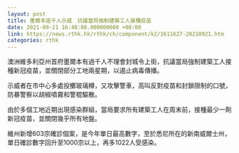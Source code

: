 ```yaml
---
layout: post
title: 墨爾本逾千人示威　抗議當局強制建築工人接種疫苗
date: 2021-09-21 16:48:08.000000000 +08:00
link: https://news.rthk.hk/rthk/ch/component/k2/1611627-20210921.htm
categories: rthk
---
```


澳洲維多利亞州首府墨爾本有過千人不理會封城令上街，抗議當局強制建築工人接種新冠疫苗，並關閉部分工地兩星期，以遏止病毒傳播。

示威者在市中心多處投擲玻璃樽，又攻擊警車，高叫反對疫苗和封鎖限制的口號，防暴警察以胡椒噴霧和警棍驅散。

由於多個工地近期出現感染群組，當局要求所有建築工人在周末前，接種最少一劑新冠疫苗，並關閉幾乎所有地盤。

維州新增603宗確診個案，是今年單日最高數字，至於悉尼所在的新南威爾士州，單日確診數字回升至1000宗以上，再多1022人受感染。
